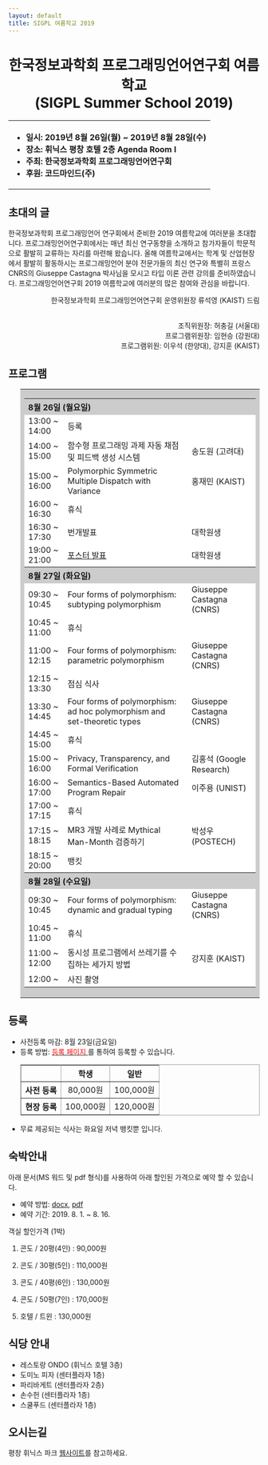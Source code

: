 ```yaml
---
layout: default
title: SIGPL 여름학교 2019
---
```


<h1>
<center>
한국정보과학회 프로그래밍언어연구회 여름학교
<br> (SIGPL Summer School 2019)
</center>
</h1>
<center><table><tbody><tr><th align="left">
<ul>
<li>
    일시: 2019년 8월 26일(월) ~ 2019년 8월 28일(수)
</li><li>
    장소: 휘닉스 평창 호텔 2층 Agenda Room I
</li><li>
    주최: 한국정보과학회 프로그래밍언어연구회
</li><li>
    후원: 코드마인드(주)
</li></ul>
</th></tr></tbody></table>
</center>

<h2>초대의 글</h2>

<p>
  한국정보과학회 프로그래밍언어 연구회에서 준비한 2019 여름학교에 여러분을 초대합니다. 프로그래밍언어연구회에서는 매년 최신 연구동향을 소개하고 참가자들이 학문적으로 활발히 교류하는 자리를 마련해 왔습니다. 올해 여름학교에서는 학계 및 산업현장에서 활발히 활동하시는 프로그래밍언어 분야 전문가들의 최신 연구와 특별히 프랑스 CNRS의 Giuseppe Castagna 박사님을 모시고 타입 이론 관련 강의를 준비하였습니다. 프로그래밍언어연구회 2019 여름학교에 여러분의 많은 참여와 관심을 바랍니다.
</p>

<p align="right">
한국정보과학회 프로그래밍언어연구회 운영위원장 류석영 (KAIST) 드림
</p>

<p align="right">
<br> 조직위원장: 허충길 (서울대)
<br> 프로그램위원장: 임현승 (강원대)
<br> 프로그램위원: 이우석 (한양대), 강지훈 (KAIST)

</p>

<h2>프로그램</h2>

<ul>
  <table border="0" cellspacing="0">
  <tbody><tr><td bgcolor="#cccccc">
  <table border="0" cellspacing="1pt">
<tbody>

  <tr><th colspan="3" align="left"> 8월 26일 (월요일)  </th></tr>

  <tr><td bgcolor="white">  13:00 ~ 14:00  </td><td bgcolor="white">  등록  </td><td bgcolor="white">   </td></tr>
  <tr><td bgcolor="white">  14:00 ~ 15:00  </td><td bgcolor="white">  함수형 프로그래밍 과제 자동 채점 및 피드백 생성 시스템  </td><td bgcolor="white">  송도원 (고려대)  </td></tr>
  <tr><td bgcolor="white">  15:00 ~ 16:00  </td><td bgcolor="white">  Polymorphic Symmetric Multiple Dispatch with Variance  </td><td bgcolor="white">  홍재민 (KAIST)  </td></tr>
  <tr><td bgcolor="white">  16:00 ~ 16:30  </td><td bgcolor="white">  휴식  </td><td bgcolor="white">   </td></tr>
  <tr><td bgcolor="white">  16:30 ~ 17:30  </td><td bgcolor="white">  번개발표  </td><td bgcolor="white">  대학원생  </td></tr>
  <tr><td bgcolor="white">  19:00 ~ 21:00  </td><td bgcolor="white">  <a href="/school/2019s/poster.html">포스터 발표</a>  </td><td bgcolor="white">  대학원생  </td></tr>

<!-- <tr><td bgcolor="white">  13:00 ~ 14:00  </td><td bgcolor="white">  등록  </td><td bgcolor="white">   </td></tr> -->
<!-- <tr><td bgcolor="white">  14:00 ~ 15:00  </td><td bgcolor="white">  함수형 프로그래밍 과제 자동 채점 및 피드백 생성 시스템  </td><td bgcolor="white">  송도원 (고려대)  </td></tr> -->
<!-- <tr><td bgcolor="white">  15:00 ~ 16:00  </td><td bgcolor="white">  Polymorphic Symmetric Multiple Dispatch with Variance  </td><td bgcolor="white">  홍재민 (KAIST)  </td></tr> -->
<!-- <tr><td bgcolor="white">  16:00 ~ 16:30  </td><td bgcolor="white">  휴식  </td><td bgcolor="white">   </td></tr> -->
<!-- <tr><td bgcolor="white">  16:30 ~ 17:30  </td><td bgcolor="white">  Privacy, Transparency, and Formal Verification  </td><td bgcolor="white"> 김홍석 (Google Korea)  </td></tr> -->
<!-- <tr><td bgcolor="white">  19:00 ~ 21:00  </td><td bgcolor="white">  패널 (TBA)  </td><td bgcolor="white">    </td></tr> -->

  <tr><th colspan="3" align="left"> 8월 27일 (화요일)  </th></tr>

  <tr><td bgcolor="white">  09:30 ~ 10:45  </td><td bgcolor="white">  Four forms of polymorphism: subtyping polymorphism  </td><td bgcolor="white">  Giuseppe Castagna (CNRS)  </td></tr>
  <tr><td bgcolor="white">  10:45 ~ 11:00  </td><td bgcolor="white">  휴식  </td><td bgcolor="white">   </td></tr>
  <tr><td bgcolor="white">  11:00 ~ 12:15  </td><td bgcolor="white">  Four forms of polymorphism: parametric polymorphism  </td><td bgcolor="white">  Giuseppe Castagna (CNRS)  </td></tr>
  <tr><td bgcolor="white">  12:15 ~ 13:30  </td><td bgcolor="white">  점심 식사  </td><td bgcolor="white">   </td></tr>
  <tr><td bgcolor="white">  13:30 ~ 14:45  </td><td bgcolor="white">  Four forms of polymorphism: ad hoc polymorphism and set-theoretic types  </td><td bgcolor="white">  Giuseppe Castagna (CNRS)  </td></tr>
  <tr><td bgcolor="white">  14:45 ~ 15:00  </td><td bgcolor="white">  휴식  </td><td bgcolor="white">   </td></tr>
  <tr><td bgcolor="white">  15:00 ~ 16:00  </td><td bgcolor="white">  Privacy, Transparency, and Formal Verification </td><td bgcolor="white">  김홍석 (Google Research)  </td></tr>
  <tr><td bgcolor="white">  16:00 ~ 17:00  </td><td bgcolor="white">  Semantics-Based Automated Program Repair  </td><td bgcolor="white">  이주용 (UNIST)  </td></tr>
  <tr><td bgcolor="white">  17:00 ~ 17:15  </td><td bgcolor="white">  휴식  </td><td bgcolor="white">   </td></tr>
  <tr><td bgcolor="white">  17:15 ~ 18:15  </td><td bgcolor="white">  MR3 개발 사례로 Mythical Man-Month 검증하기  </td><td bgcolor="white">  박성우 (POSTECH)  </td></tr>
  <tr><td bgcolor="white">  18:15 ~ 20:00  </td><td bgcolor="white">  뱅킷  </td><td bgcolor="white">   </td></tr>

<!-- <tr><td bgcolor="white">  09:30 ~ 10:45  </td><td bgcolor="white">  TBA  </td><td bgcolor="white">  Giuseppe Castagna (CNRS)  </td></tr> -->
<!-- <tr><td bgcolor="white">  10:45 ~ 11:00  </td><td bgcolor="white">  휴식  </td><td bgcolor="white">   </td></tr> -->
<!-- <tr><td bgcolor="white">  11:00 ~ 12:15  </td><td bgcolor="white">  TBA  </td><td bgcolor="white">  Giuseppe Castagna (CNRS)  </td></tr> -->
<!-- <tr><td bgcolor="white">  12:15 ~ 14:00  </td><td bgcolor="white">  점심 식사  </td><td bgcolor="white">   </td></tr> -->
<!-- <tr><td bgcolor="white">  14:00 ~ 15:15  </td><td bgcolor="white">  TBA  </td><td bgcolor="white">  Giuseppe Castagna (CNRS)  </td></tr> -->
<!-- <tr><td bgcolor="white">  15:15 ~ 15:30  </td><td bgcolor="white">  휴식  </td><td bgcolor="white">   </td></tr> -->
<!-- <tr><td bgcolor="white">  15:30 ~ 16:30  </td><td bgcolor="white">  Semantics-Based Automated Program Repair  </td><td bgcolor="white">  이주용 (UNIST)  </td></tr> -->
<!-- <tr><td bgcolor="white">  16:30 ~ 16:45  </td><td bgcolor="white">  휴식  </td><td bgcolor="white">   </td></tr> -->
<!-- <tr><td bgcolor="white">  16:45 ~ 17:45  </td><td bgcolor="white">  MR3 개발 사례로 Mythical Man-Month 검증하기  </td><td bgcolor="white">  박성우 (POSTECH)  </td></tr> -->

  <tr><th colspan="3" align="left"> 8월 28일 (수요일)  </th></tr>

  <tr><td bgcolor="white">  09:30 ~ 10:45  </td><td bgcolor="white">  Four forms of polymorphism: dynamic and gradual typing  </td><td bgcolor="white">  Giuseppe Castagna (CNRS)  </td></tr>
  <tr><td bgcolor="white">  10:45 ~ 11:00  </td><td bgcolor="white">  휴식  </td><td bgcolor="white">   </td></tr>
  <tr><td bgcolor="white">  11:00 ~ 12:00  </td><td bgcolor="white">  동시성 프로그램에서 쓰레기를 수집하는 세가지 방법  </td><td bgcolor="white">  강지훈 (KAIST)  </td></tr>
  <tr><td bgcolor="white">  12:00 ~  </td><td bgcolor="white">  사진 촬영  </td><td bgcolor="white">   </td></tr>

<!-- <tr><td bgcolor="white">  09:30 ~ 10:45  </td><td bgcolor="white">  TBA  </td><td bgcolor="white">  Giuseppe Castagna (CNRS)  </td></tr> -->
<!-- <tr><td bgcolor="white">  10:45 ~ 11:00  </td><td bgcolor="white">  휴식  </td><td bgcolor="white">   </td></tr> -->
<!-- <tr><td bgcolor="white">  11:00 ~ 12:00  </td><td bgcolor="white">  동시성 프로그램에서 쓰레기를 수집하는 세가지 방법  </td><td bgcolor="white">  강지훈 (KAIST)  </td></tr> -->
<!-- <tr><td bgcolor="white">  12:00 ~  </td><td bgcolor="white">  사진 촬영  </td><td bgcolor="white">   </td></tr> -->

</tbody>
  </table></td></tr></tbody></table>
</ul>

## 등록

<ul>
    <li> 사전등록 마감: 8월 23일(금요일) <!-- <s>2월 12일(화요일)</s> -->
  </li><li> 등록 방법: <a href= "http://www.kiise.or.kr/conference/conf/060/" target="_blank"> <font color="red">등록 페이지</font> </a>를 통하여 등록할 수 있습니다.
<table border="1" bordercolor="#a0a0a0" cellspacing="0">
<tbody><tr><th>&nbsp;</th><th>학생</th><th>일반</th></tr>
<tr align="center"><th>사전 등록 </th><td>80,000원</td><td>100,000원</td></tr>
<tr align="center"><th>현장 등록 </th><td>100,000원</td><td>120,000원</td></tr>
</tbody></table>
</li>
<li>무료 제공되는 식사는 화요일 저녁 뱅킷뿐 입니다.</li>
</ul>

## 숙박안내

아래 문서(MS 워드 및 pdf 형식)를 사용하여 아래 할인된 가격으로 예약 할 수 있습니다.

- 예약 방법: [docx](hotelbooking.docx), [pdf](hotelbooking.pdf)
- 예약 기간: 2019. 8. 1. ~ 8. 16.

객실 할인가격 (1박)

1) 콘도 / 20평(4인) : 90,000원

2) 콘도 / 30평(5인) : 110,000원

3) 콘도 / 40평(6인) : 130,000원

4) 콘도 / 50평(7인) : 170,000원

5) 호텔 / 트윈 : 130,000원

## 식당 안내

- 레스토랑 ONDO (휘닉스 호텔 3층)
- 도미노 피자 (센터플라자 1층)
- 파리바게트 (센터플라자 2층)
- 손수헌 (센터플라자 1층)
- 스쿨푸드 (센터플라자 1층)

## 오시는길

평창 휘닉스 파크 <a href="https://phoenixhnr.co.kr/page/main/pyeongchang">웹사이트</a>를 참고하세요.


<!--

- 일자: 2019년 2월 18(월) – 20(수)
- 학회 장소: 경성대학교 제2누리생활관 비전홀
- 숙박 장소: 경성대학교 제1누리생활관
- 경성대 주소: 부산시 남구 수영로 309 (대연동)

#### 숙박 안내

경성대학교 누리생활관 (기숙사)는 2명이 숙박할 수 있도록 되어 있으며, 가격은 방을 기준으로 하고 있습니다 (1인이나 2인 모두 동일한 가격)

- 교내 숙박
  + 일반 사생실 (2인실) : 4만원/1박, 세면도구 제공 안하므로 각자 준비
  + 게스트룸 (2인실, 9개) : 5만5천원/1박, 침실(2인)+거실, 세면도구 제공
  + (예약완료) <s>게스트룸 (1인실, 2개) : 3만5천원/1박, 침실(1인)+거실, 세면도구 제공 </s>
  + 게스트룸 (4인실, 2개) : 6만원/1박, 온돌방+거실, 세면도구 제공

송금 금액: 사생실 (8만원), 게스트룸 2인실 (11만원), 게스트룸 4인실 (12만원)


- 교외 숙박
  + 호메르스호텔 (광안리, 1박기준) : 12만원~13만원(바닷가전망), 7만~8만원(바닷가 반대)
  + 해운대그랜드 호텔 (1박기준): 12만원, 15만원(비치뷰), 18만원, 21만원(스위트)

#### 숙박 예약

- 교내 숙박:  이메일로 예약 sbhk38641@ks.ac.kr (서봉환 조교)
  - 현금 결제만 가능하며, 2박 위주로 예약하기 바랍니다.
  - 계좌번호: 부산은행 101-2058-8132-01 (에금주: 소프트웨어학과 서봉환)
  - 문의 전화: 051-663-5140 (소프트웨어학과 사무실), 방학 중 오후 2시까지 근무
  - 송금 금액: 8만원 (사생실), 게스트룸 2인실 (11만원), 게스트룸 1인실 (7만원)
  - 숙박 영수증: 등록 데스크에서 영수증 발행
  - 이메일로 예약정보 제공:
    + 예약자 이름, 소속, 전화번호, 이메일 주소, 성별(남,여), 숙박인원(1인, 2인)
    + 숙박유형 선택 (사생실, 게스트룸 1인, 게스트룸 2인)
      * 학생들은 사생실을 선택해 주기 바랍니다.
    + 송금일 및 송금자 이름


- 교외 숙박
  + 호메르스호텔 (051-750-8000) : “경성대 프로그래밍언어연구회” 예약시 할인금액 적용
  + 해운대그랜드 호텔 예약: 전화로 학과 조교를 통해 예약하면 할인 금액 적용됨

## 식사

등록시 제공되는 식권 사용. 기숙사 건물 옆 1층에 식당이 있습니다. 학생용 1식 3,300원, 교직원용 1식 4,500원입니다. 교직원 식사는 점심때만 운영합니다.  학교 건너 골목에 카페 및 식당이 많이 있습니다.


## 경성대학교 오는 방법

- 기차-버스: 부산역에서 시내버스 1001, 1003, 40, 27번 (경성대 하차, 약 30분)
- 비행기(김해공항): 리무진 (해운대행 -> 남천동 하차 -> 지하철)
- 기차-택시: 부산역->경성대(20분), 노포동시외버스터미널->경성대(40분)
- 기차-지하철: 부산역 1호선 -> 서면역에서 2호선으로 환승, 경성대부경대역에서 하차 (6번, 4번 출구)
- 자가용 (등록데스크에서 주차증 발급):
   + 경부고속도로 -> 도시고속도로(부두방향) ->대연램프(광안리방향)에서 진출. 약 300m 직진하다가 오른쪽 옆길로 들어와서 경성대 후문(용소초등학교 맞은편)으로 진입, 진입 후 좌회전 -> 200m 직진 –> 우회전 후 200m 직진
   + 남해고속도로 -> 동서고가도로 -> 황령산 터널 지나서, 약 500m 직진 후 오른쪽 옆길로 들어와서 경성대 후문(용소초등학교 맞은편)으로 진입. 진입 후 좌회전 -> 200m 직진 –> 우회전 후 200m 직진

![map](map.png)
-->


<!-- <h2> 등록 </h2> -->

<!-- <ul> -->
<!--   <li> 사전등록 마감: 8월 14일(화요일) -->
<!--   </li><li> 등록 방법: <a href="http://www.kiise.or.kr/conference/conf/025/" target="_blank"><font color=red>등록  페이지</font></a>를 통하여 등록할 수 있습니다. -->
<!-- <table border="1" bordercolor="#a0a0a0" cellspacing="0"> -->
<!-- <tbody><tr><th>&nbsp;</th><th>학생</th><th>일반</th></tr> -->
<!-- <tr align="center"><th>사전 등록 </th><td>80,000원</td><td>100,000원</td></tr> -->
<!-- <tr align="center"><th>현장 등록 </th><td>100,000원</td><td>120,000원</td></tr> -->
<!-- </tbody></table> -->
<!-- </li></ul> -->

<!-- <h2> 숙박안내 </h2> -->

<!-- <ul> -->
<!-- <li>SIGPL에서 필요한 학생들에게 숙박비를 지원합니다. -->
<!-- <br>지원 자격은 숙박비를 받지 못한 대학원생으로 한정합니다. -->
<!-- <br>선정된 학생에게는 소속기관 여비규정에 따라 숙박비를 지급합니다. -->
<!-- <br>지원을 위해서는 지도교수 추천서가 필요하고, 이는 입력한 지도교수 이메일을 통해 받습니다. -->
<!-- <br>추후 숙박 영수증 및 소속기관 여비 규정을 제출해야 합니다. -->
<!-- </li> -->
<!-- <p><a href="https://goo.gl/forms/5COF0LERwSweqaIj2">지원하기</a></p> -->
<!-- 지원마감: 2018년 8월 13일 -->
<!-- </ul> -->
<!-- <br> -->

<!-- <ul> -->
<!--  동국대학교 주변 숙박 안내입니다.  충무로, 동대문 및 명동쪽에 호텔이 매우 많기 때문에 예약하시기는 어렵지 않으실 것으로 생각됩니다.  추천 호텔은 다음과 같으며, 2인기준 10만원 이내로 예약이 가능합니다. -->
<!--     <li> 티마크 호텔 명동 (02-2098-2000) -->
<!--       <a href="http://tmarkhotel.com/" target="_blank">홈페이지</a> -->
<!--         <br>서울특별시 중구 충무로 15 -->
<!--     </li> -->
<!--     <li> 스테이B 호텔 (02-2277-6300) -->
<!--       <a href="https://www.staybhotel.com/" target="_blank">홈페이지</a> -->
<!--         <br>서울특별시 중구 충무로 23-1 -->
<!--     </li> -->
<!--     </li> -->
<!--     <li> 써미트 호텔 (02-2285-0540) -->
<!--       <a href="http://www.summithotelseoul.com/" target="_blank">홈페이지</a> -->
<!--         <br>서울특별시 중구 장충단로 198 -->
<!--     </li> -->
<!--     </li> -->
<!--     <li> 호텔 도마 (02-2273-9603) -->
<!--       <a href="http://www.hoteldoma.com/" target="_blank">홈페이지</a> -->
<!--         <br>서울특별시 중구 퇴계로 216 -->
<!--     </li> -->
<!-- </ul> -->


<!-- <h2> 오시는길 </h2> -->
<!-- <ul> -->
<!-- <a href="https://cse.dongguk.edu/?page_id=790" target="_blank">동국대학교 찾아오시는 길</a> -->
<!-- </ul> -->
